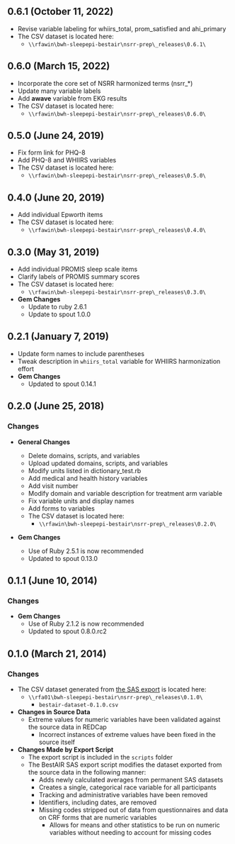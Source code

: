 ## 0.6.1 (October 11, 2022)

- Revise variable labeling for whiirs_total, prom_satisfied and ahi_primary
- The CSV dataset is located here:
  - `\\rfawin\bwh-sleepepi-bestair\nsrr-prep\_releases\0.6.1\`

## 0.6.0 (March 15, 2022)

- Incorporate the core set of NSRR harmonized terms (nsrr_*)
- Update many variable labels
- Add **awave** variable from EKG results
- The CSV dataset is located here:
  - `\\rfawin\bwh-sleepepi-bestair\nsrr-prep\_releases\0.6.0\`

## 0.5.0 (June 24, 2019)

- Fix form link for PHQ-8
- Add PHQ-8 and WHIIRS variables
- The CSV dataset is located here:
  - `\\rfawin\bwh-sleepepi-bestair\nsrr-prep\_releases\0.5.0\`

## 0.4.0 (June 20, 2019)

- Add individual Epworth items
- The CSV dataset is located here:
  - `\\rfawin\bwh-sleepepi-bestair\nsrr-prep\_releases\0.4.0\`

## 0.3.0 (May 31, 2019)

- Add individual PROMIS sleep scale items
- Clarify labels of PROMIS summary scores
- The CSV dataset is located here:
  - `\\rfawin\bwh-sleepepi-bestair\nsrr-prep\_releases\0.3.0\`
- **Gem Changes**
  - Update to ruby 2.6.1
  - Update to spout 1.0.0

## 0.2.1 (January 7, 2019)

- Update form names to include parentheses
- Tweak description in `whiirs_total` variable for WHIIRS harmonization effort
- **Gem Changes**
  - Updated to spout 0.14.1

## 0.2.0 (June 25, 2018)

### Changes
- **General Changes**
  - Delete domains, scripts, and variables
  - Upload updated domains, scripts, and variables
  - Modify units listed in dictionary_test.rb
  - Add medical and health history variables
  - Add visit number
  - Modify domain and variable description for treatment arm variable
  - Fix variable units and display names
  - Add forms to variables
  - The CSV dataset is located here:
    - `\\rfawin\bwh-sleepepi-bestair\nsrr-prep\_releases\0.2.0\`

- **Gem Changes**
  - Use of Ruby 2.5.1 is now recommended
  - Updated to spout 0.13.0

## 0.1.1 (June 10, 2014)

### Changes
- **Gem Changes**
  - Use of Ruby 2.1.2 is now recommended
  - Updated to spout 0.8.0.rc2

## 0.1.0 (March 21, 2014)

### Changes
- The CSV dataset generated from [the SAS export](https://github.com/sleepepi/bestair-data-dictionary/blob/master/scripts/datasetexport.sas) is located here:
  - `\\rfa01\bwh-sleepepi-bestair\nsrr-prep\_releases\0.1.0\`
    - `bestair-dataset-0.1.0.csv`
- **Changes in Source Data**
  - Extreme values for numeric variables have been validated against the source data in REDCap
    - Incorrect instances of extreme values have been fixed in the source itself
- **Changes Made by Export Script**
  - The export script is included in the `scripts` folder
  - The BestAIR SAS export script modifies the dataset exported from the source data in the following manner:
    - Adds newly calculated averages from permanent SAS datasets
    - Creates a single, categorical race variable for all participants
    - Tracking and administrative variables have been removed
    - Identifiers, including dates, are removed
    - Missing codes stripped out of data from questionnaires and data on CRF forms that are numeric variables
      - Allows for means and other statistics to be run on numeric variables without needing to account for missing codes
